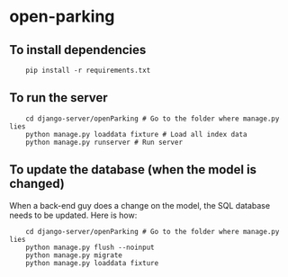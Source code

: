 # open-parking

## To install dependencies

```
	pip install -r requirements.txt
```

## To run the server
```
	cd django-server/openParking # Go to the folder where manage.py lies
	python manage.py loaddata fixture # Load all index data
	python manage.py runserver # Run server
```

## To update the database (when the model is changed)
When a back-end guy does a change on the model, the SQL database needs to be
updated. Here is how:
```
	cd django-server/openParking # Go to the folder where manage.py lies
	python manage.py flush --noinput
	python manage.py migrate
	python manage.py loaddata fixture
```
